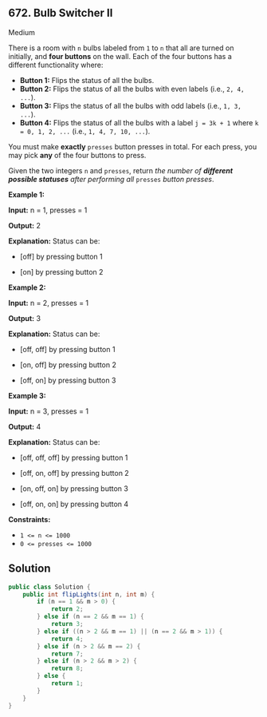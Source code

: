 ## 672\. Bulb Switcher II

Medium

There is a room with `n` bulbs labeled from `1` to `n` that all are turned on initially, and **four buttons** on the wall. Each of the four buttons has a different functionality where:

*   **Button 1:** Flips the status of all the bulbs.
*   **Button 2:** Flips the status of all the bulbs with even labels (i.e., `2, 4, ...`).
*   **Button 3:** Flips the status of all the bulbs with odd labels (i.e., `1, 3, ...`).
*   **Button 4:** Flips the status of all the bulbs with a label `j = 3k + 1` where `k = 0, 1, 2, ...` (i.e., `1, 4, 7, 10, ...`).

You must make **exactly** `presses` button presses in total. For each press, you may pick **any** of the four buttons to press.

Given the two integers `n` and `presses`, return _the number of **different possible statuses** after performing all_ `presses` _button presses_.

**Example 1:**

**Input:** n = 1, presses = 1

**Output:** 2

**Explanation:** Status can be: 

- \[off] by pressing button 1 

- \[on] by pressing button 2

**Example 2:**

**Input:** n = 2, presses = 1

**Output:** 3

**Explanation:** Status can be: 

- \[off, off] by pressing button 1 

- \[on, off] by pressing button 2 

- \[off, on] by pressing button 3

**Example 3:**

**Input:** n = 3, presses = 1

**Output:** 4

**Explanation:** Status can be: 

- \[off, off, off] by pressing button 1 

- \[off, on, off] by pressing button 2 

- \[on, off, on] by pressing button 3 

- \[off, on, on] by pressing button 4

**Constraints:**

*   `1 <= n <= 1000`
*   `0 <= presses <= 1000`

## Solution

```java
public class Solution {
    public int flipLights(int n, int m) {
        if (n == 1 && m > 0) {
            return 2;
        } else if (n == 2 && m == 1) {
            return 3;
        } else if ((n > 2 && m == 1) || (n == 2 && m > 1)) {
            return 4;
        } else if (n > 2 && m == 2) {
            return 7;
        } else if (n > 2 && m > 2) {
            return 8;
        } else {
            return 1;
        }
    }
}
```